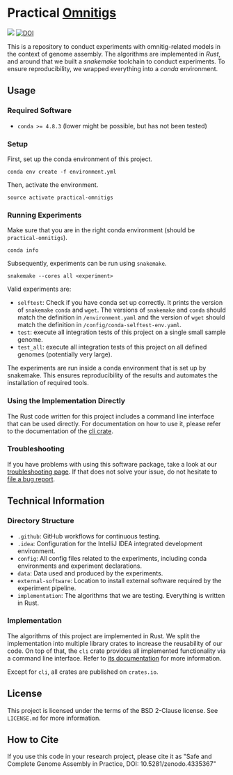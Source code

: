 # Practical [Omnitigs](https://www.liebertpub.com/doi/full/10.1089/cmb.2016.0141)

![](https://github.com/algbio/practical-omnitigs/workflows/Tests%20%26%20Lints/badge.svg?branch=master)
[![DOI](https://zenodo.org/badge/DOI/10.5281/zenodo.4334939.svg)](https://doi.org/10.5281/zenodo.4335367)

This is a repository to conduct experiments with omnitig-related models in the context of genome assembly.
The algorithms are implemented in *Rust*, and around that we built a *snakemake* toolchain to conduct experiments.
To ensure reproducibility, we wrapped everything into a *conda* environment.

## Usage

### Required Software

 * `conda >= 4.8.3` (lower might be possible, but has not been tested)

### Setup

First, set up the conda environment of this project.
```commandline
conda env create -f environment.yml
```

Then, activate the environment.
```commandline
source activate practical-omnitigs
```

### Running Experiments

Make sure that you are in the right conda environment (should be `practical-omnitigs`).
```commandline
conda info
```

Subsequently, experiments can be run using `snakemake`.
```commandline
snakemake --cores all <experiment>
```

Valid experiments are:
 * `selftest`: Check if you have conda set up correctly. It prints the version of `snakemake` `conda` and `wget`. The versions of `snakemake` and `conda` should match the definition in `/environment.yaml` and the version of `wget` should match the definition in `/config/conda-selftest-env.yaml`.
 * `test`: execute all integration tests of this project on a single small sample genome.
 * `test_all`: execute all integration tests of this project on all defined genomes (potentially very large).

The experiments are run inside a conda environment that is set up by snakemake.
This ensures reproducibility of the results and automates the installation of required tools.

### Using the Implementation Directly

The Rust code written for this project includes a command line interface that can be used directly.
For documentation on how to use it, please refer to the documentation of the [cli crate][cli crate].

### Troubleshooting

If you have problems with using this software package, take a look at our [troubleshooting page](https://github.com/algbio/practical-omnitigs/tree/master/TROUBLESHOOTING.md).
If that does not solve your issue, do not hesitate to [file a bug report](https://github.com/algbio/practical-omnitigs/issues).

## Technical Information

### Directory Structure

 * `.github`: GitHub workflows for continuous testing.
 * `.idea`: Configuration for the IntelliJ IDEA integrated development environment.
 * `config`: All config files related to the experiments, including conda environments and experiment declarations.
 * `data`: Data used and produced by the experiments.
 * `external-software`: Location to install external software required by the experiment pipeline.
 * `implementation`: The algorithms that we are testing. Everything is written in Rust. 

### Implementation

The algorithms of this project are implemented in Rust.
We split the implementation into multiple library crates to increase the reusability of our code.
On top of that, the `cli` crate provides all implemented functionality via a command line interface.
Refer to [its documentation][cli crate] for more information.

Except for `cli`, all crates are published on `crates.io`.

## License

This project is licensed under the terms of the BSD 2-Clause license.
See `LICENSE.md` for more information.

[cli crate]: https://github.com/algbio/practical-omnitigs/tree/master/implementation

## How to Cite

If you use this code in your research project, please cite it as "Safe and Complete Genome Assembly in Practice, DOI: 10.5281/zenodo.4335367"
